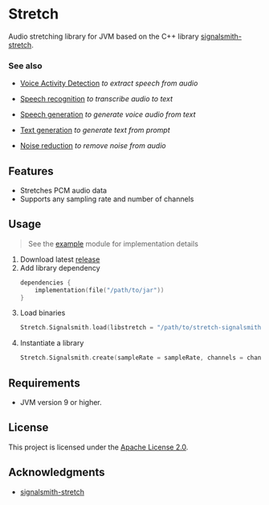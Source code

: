 # Stretch

Audio stretching library for JVM based on the C++
library [signalsmith-stretch](https://github.com/Signalsmith-Audio/signalsmith-stretch).

### See also

- [Voice Activity Detection](https://github.com/numq/voice-activity-detection) *to extract speech from audio*


- [Speech recognition](https://github.com/numq/speech-recognition) *to transcribe audio to text*


- [Speech generation](https://github.com/numq/speech-generation) *to generate voice audio from text*


- [Text generation](https://github.com/numq/text-generation) *to generate text from prompt*


- [Noise reduction](https://github.com/numq/noise-reduction) *to remove noise from audio*

## Features

- Stretches PCM audio data
- Supports any sampling rate and number of channels

## Usage

> See the [example](example) module for implementation details

1. Download latest [release](https://github.com/numq/stretch/releases)
2. Add library dependency
   ```kotlin
   dependencies {
       implementation(file("/path/to/jar"))
   }
   ```
3. Load binaries
    ```kotlin
    Stretch.Signalsmith.load(libstretch = "/path/to/stretch-signalsmith")
    ```
4. Instantiate a library
    ```kotlin
    Stretch.Signalsmith.create(sampleRate = sampleRate, channels = channels, playbackSpeedFactor = defaultPlaybackSpeedFactor)
    ```

## Requirements

- JVM version 9 or higher.

## License

This project is licensed under the [Apache License 2.0](LICENSE).

## Acknowledgments

- [signalsmith-stretch](https://github.com/Signalsmith-Audio/signalsmith-stretch)
